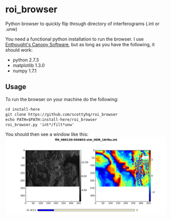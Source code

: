 roi_browser
===========

Python browser to quickly flip through directory of interferograms (.int or .unw)

You need a functional python installation to run the browser. I use [Enthought's Canopy Software](https://www.enthought.com/products/canopy/), but as long as you have the following, it should work:

* python 2.7.3
* matplotlib 1.3.0
* numpy 1.7.1

Usage
-----
To run the browser on your machine do the following:

	cd install-here
	git clone https://github.com/scottyhq/roi_browser
	echo PATH=$PATH:install-here/roi_browser
	roi_browser.py 'int*/filt*unw'

You should then see a window like this:
![Screenshot](/screen_shot.png)

